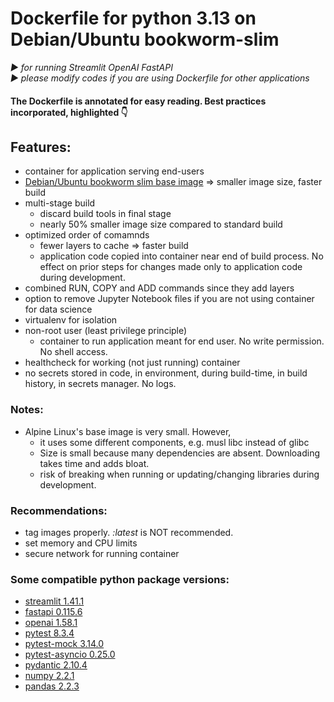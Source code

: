 # Dockerfile for python 3.13 on Debian/Ubuntu bookworm-slim
*▶️ for running Streamlit OpenAI FastAPI*   
*▶️ please modify codes if you are using Dockerfile for other applications*
#### The Dockerfile is annotated for easy reading. Best practices incorporated, highlighted 👇

## Features:
- container for application serving end-users
- [Debian/Ubuntu bookworm slim base image](https://hub.docker.com/layers/library/python/3.13.1-slim-bookworm/images/sha256-c5aba0b4da73e67be91c7b4a413d7fbb04d20c13a9fce4706adf6ec69bcc7bb6?context=explore) => smaller image size, faster build
- multi-stage build
  - discard build tools in final stage
  - nearly 50% smaller image size compared to standard build
- optimized order of comamnds
  - fewer layers to cache => faster build
  - application code copied into container near end of build process. No effect on prior steps for changes made only to application code during development.
- combined RUN, COPY and ADD commands since they add layers
- option to remove Jupyter Notebook files if you are not using container for data science
- virtualenv for isolation
- non-root user (least privilege principle)
  - container to run application meant for end user. No write permission. No shell access.
- healthcheck for working (not just running) container
- no secrets stored in code, in environment, during build-time, in build history, in secrets manager. No logs.

### Notes:
- Alpine Linux's base image is very small. However,
  - it uses some different components, e.g. musl libc instead of glibc
  - Size is small because many dependencies are absent. Downloading takes time and adds bloat.
  - risk of breaking when running or updating/changing libraries during development.

### Recommendations:
- tag images properly. *:latest* is NOT recommended.
- set memory and CPU limits
- secure network for running container

### Some compatible python package versions:
- [streamlit 1.41.1](https://pypi.org/project/streamlit/)
- [fastapi 0.115.6](https://pypi.org/project/fastapi/)
- [openai 1.58.1](https://pypi.org/project/openai/)
- [pytest 8.3.4](https://pypi.org/project/pytest/)
- [pytest-mock 3.14.0](https://pypi.org/project/pytest-mock/)
- [pytest-asyncio 0.25.0](https://pypi.org/project/pytest-asyncio/)
- [pydantic 2.10.4](https://pypi.org/project/pydantic/)
- [numpy 2.2.1](https://pypi.org/project/numpy/)
- [pandas 2.2.3](https://pypi.org/project/pandas/)
